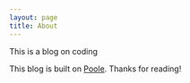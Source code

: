 ```yaml
---
layout: page
title: About
---
```


<p class="message">
  This is a blog on coding
</p>

This blog is built on [Poole](https://github.com/poole).
Thanks for reading!
